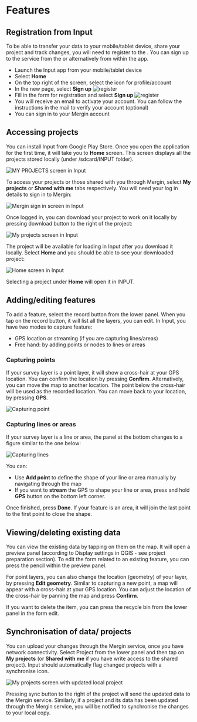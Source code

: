 # Features

## Registration from Input

To be able to transfer your data to your mobile/tablet device, share your project and track changes, you will need to register to the <MainDomainNameLink /> . You can sign up to the service from the <MainDomainNameLink id="register" desc="web" /> or alternatively from within the app.

- Launch the Input app from your mobile/tablet device
- Select **Home**
- On the top right of the screen, select the icon for profile/account
- In the new page, select **Sign up**
	![register](./input_sign_in.png)
- Fill in the form for registration and select **Sign up**
	![register](./input_sign_up.png)
- You will receive an email to activate your account. You can follow the instructions in the mail to verify your account (optional)
- You can sign in to your Mergin account

## Accessing projects
You can install Input from Google Play Store. Once you open the application for the first time, it will take you to **Home** screen. This screen displays all the projects stored locally (under /sdcard/INPUT folder).

![MY PROJECTS screen in Input](./input_projects_home.png)

To access your projects or those shared with you through Mergin, select **My projects** or **Shared with me**  tabs respectively. You will need your log in details to sign in to Mergin:

![Mergin sign in screen in Input](./input_mergin_signin.png)

Once logged in, you can download your project to work on it locally by pressing download button to the right of the project:

![My projects screen in Input](./input_projects_my_projects.png)

The project will be available for loading in Input after you download it locally. Select **Home** and you should be able to see your downloaded project:

![Home screen in Input](./input_projects_home_updated.png)

Selecting a project under **Home** will open it in INPUT.

## Adding/editing features

To add a feature, select the record button from the lower panel. When you tap on the record button, it will list all the layers, you can edit. In Input, you have two modes to capture feature:

  - GPS location or streaming (if you are capturing lines/areas)
  - Free hand: by adding points or nodes to lines or areas

### Capturing points

If your survey layer is a point layer, it will show a cross-hair at your GPS location. You can confirm the location by pressing **Confirm**. Alternatively, you can move the map to another location. The point below the cross-hair will be used as the recorded location. You can move back to your location, by pressing **GPS**.

![Capturing point](./input_capture_point.png)

### Capturing lines or areas

If your survey layer is a line or area, the panel at the bottom changes to a figure similar to the one below:

![Capturing lines](./input_capture_line.png)

You can:

- Use **Add point** to define the shape of your line or area manually by navigating through the map
- If you want to **stream** the GPS to shape your line or area, press and hold **GPS** button on the bottom left corner.

Once finished, press **Done**. If your feature is an area, it will join the last point to the first point to close the shape.

## Viewing/deleting existing data
You can view the existing data by tapping on them on the map. It will open a preview panel (according to Display settings in QGIS - see project preparation section). To edit the form related to an existing feature, you can press the pencil within the preview panel.

For point layers, you can also change the location (geometry) of your layer, by pressing **Edit geometry**. Similar to capturing a new point, a map will appear with a cross-hair at your GPS location. You can adjust the location of the cross-hair by panning the map and press **Confirm**.

If you want to delete the item, you can press the recycle bin from the lower panel in the form edit.

## Synchronisation of data/ projects
You can upload your changes through the Mergin service, once you have network connectivity. Select Project from the lower panel and then tap on **My projects** (or **Shared with me** if you have write access to the shared project). Input should automatically flag changed projects with a synchronise icon.

![My projects screen with updated local project](./input_my_projects_upload.png)

Pressing sync button to the right of the project will send the updated data to the Mergin service. Similarly, if a project and its data has been updated through the Mergin service, you will be notified to synchronise the changes to your local copy.